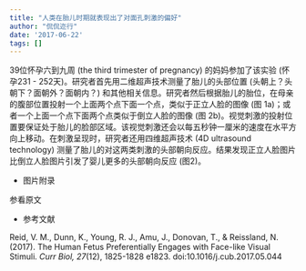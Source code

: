 ```yaml
---
title: "人类在胎儿时期就表现出了对面孔刺激的偏好"
author: "侃侃迩行"
date: '2017-06-22'
tags: []
---
```


39位怀孕六到九周 (the third trimester of pregnancy) 的妈妈参加了该实验 (怀孕231 - 252天)。研究者首先用二维超声技术测量了胎儿的头部位置 (头朝上？头朝下？面朝外？面朝内？) 和其他相关信息。研究者然后根据胎儿的胎位，在母亲的腹部位置投射一个上面两个点下面一个点，类似于正立人脸的图像 (图 1a)；或者一个上面一个点下面两个点类似于倒立人脸的图像 (图 2b)。视觉刺激的投射位置要保证处于胎儿的脸部区域。该视觉刺激还会以每五秒钟一厘米的速度在水平方向上移动。在刺激呈现时，研究者还用四维超声技术 (4D ultrasound technology) 测量了胎儿的对这两类刺激的头部朝向反应。结果发现正立人脸图片比倒立人脸图片引发了婴儿更多的头部朝向反应 (图2)。

- 图片附录

参看原文

- 参考文献

Reid, V. M., Dunn, K., Young, R. J., Amu, J., Donovan, T., & Reissland, N. (2017). The Human Fetus Preferentially Engages with Face-like Visual Stimuli. *Curr Biol, 27*(12), 1825-1828 e1823. doi:10.1016/j.cub.2017.05.044


